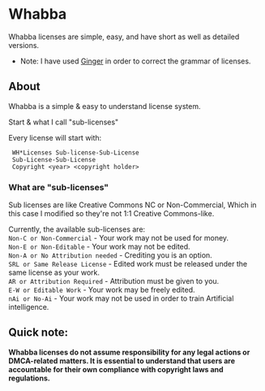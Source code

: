 # Whabba
Whabba licenses are simple, easy, and have short as well as detailed versions.
* Note: I have used [Ginger](https://www.gingersoftware.com/) in order to correct the grammar of licenses. 


## About
Whabba is a simple & easy to understand license system.

Start & what I call "sub-licenses"

Every license will start with:
``` 
 WH*Licenses Sub-license-Sub-License
 Sub-License-Sub-License
 Copyright <year> <copyright holder>
```

### What are "sub-licenses"
Sub licenses are like Creative Commons NC or Non-Commercial, Which in this case I modified so they're not 1:1 Creative Commons-like.

Currently, the available sub-licenses are:  
`Non-C or Non-Commercial` - Your work may not be used for money.  
`Non-E or Non-Editable` - Your work may not be edited.  
`Non-A or No Attribution needed` - Crediting you is an option.  
`SRL or Same Release License` - Edited work must be released under the same license as your work.  
`AR or Attribution Required` - Attribution must be given to you.  
`E-W or Editable Work` - Your work may be freely edited.  
`nAi or No-Ai` - Your work may not be used in order to train Artificial intelligence.  



## Quick note:

__Whabba licenses do not assume responsibility for any legal actions or DMCA-related matters. It is essential to understand that users are accountable for their own compliance with copyright laws and regulations.__
